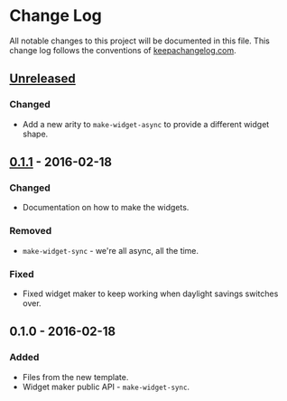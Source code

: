 # Change Log
All notable changes to this project will be documented in this file. This change log follows the conventions of [keepachangelog.com](http://keepachangelog.com/).

## [Unreleased]
### Changed
- Add a new arity to `make-widget-async` to provide a different widget shape.

## [0.1.1] - 2016-02-18
### Changed
- Documentation on how to make the widgets.

### Removed
- `make-widget-sync` - we're all async, all the time.

### Fixed
- Fixed widget maker to keep working when daylight savings switches over.

## 0.1.0 - 2016-02-18
### Added
- Files from the new template.
- Widget maker public API - `make-widget-sync`.

[Unreleased]: https://github.com/your-name/dont-drink-the-water/compare/0.1.1...HEAD
[0.1.1]: https://github.com/your-name/dont-drink-the-water/compare/0.1.0...0.1.1
